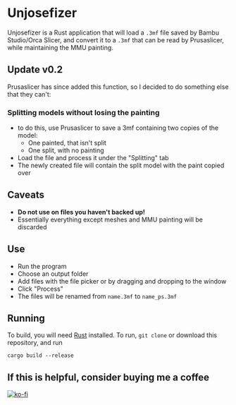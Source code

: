 # Unjosefizer

Unjosefizer is a Rust application that will load a `.3mf` file saved by Bambu Studio/Orca Slicer, and convert it to a `.3mf` that can be read by Prusaslicer, while maintaining the MMU painting.

## Update v0.2

Prusaslicer has since added this function, so I decided to do something else that they can't:

### Splitting models without losing the painting

- to do this, use Prusaslicer to save a 3mf containing two copies of the model:
  - One painted, that isn't split
  - One split, with no painting
- Load the file and process it under the "Splitting" tab
- The newly created file will contain the split model with the paint copied over

## Caveats

- **Do not use on files you haven't backed up!**
- Essentially everything except meshes and MMU painting will be discarded

## Use

- Run the program
- Choose an output folder
- Add files with the file picker or by dragging and dropping to the window
- Click "Process"
- The files will be renamed from `name.3mf` to `name_ps.3mf`

## Running

To build, you will need [Rust](https://www.rust-lang.org/tools/install) installed.
To run, `git clone` or download this repository, and run
```
cargo build --release
```

## If this is helpful, consider buying me a coffee

[![ko-fi](https://ko-fi.com/img/githubbutton_sm.svg)](https://ko-fi.com/I3I1W8O4I)
